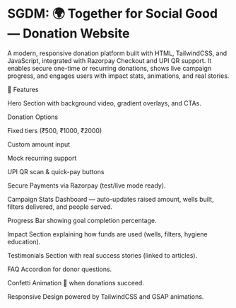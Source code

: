 # SGDM: 🌍 Together for Social Good — Donation Website

A modern, responsive donation platform built with HTML, TailwindCSS, and JavaScript, integrated with Razorpay Checkout and UPI QR support.
It enables secure one-time or recurring donations, shows live campaign progress, and engages users with impact stats, animations, and real stories.

🚀 Features

Hero Section with background video, gradient overlays, and CTAs.

Donation Options

Fixed tiers (₹500, ₹1000, ₹2000)

Custom amount input

Mock recurring support

UPI QR scan & quick-pay buttons

Secure Payments via Razorpay (test/live mode ready).

Campaign Stats Dashboard — auto-updates raised amount, wells built, filters delivered, and people served.

Progress Bar showing goal completion percentage.

Impact Section explaining how funds are used (wells, filters, hygiene education).

Testimonials Section with real success stories (linked to articles).

FAQ Accordion for donor questions.

Confetti Animation 🎉 when donations succeed.

Responsive Design powered by TailwindCSS and GSAP animations.
